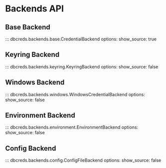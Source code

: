 # Backends API

## Base Backend

::: dbcreds.backends.base.CredentialBackend
    options:
      show_source: true

## Keyring Backend

::: dbcreds.backends.keyring.KeyringBackend
    options:
      show_source: false

## Windows Backend

::: dbcreds.backends.windows.WindowsCredentialBackend
    options:
      show_source: false

## Environment Backend

::: dbcreds.backends.environment.EnvironmentBackend
    options:
      show_source: false

## Config Backend

::: dbcreds.backends.config.ConfigFileBackend
    options:
      show_source: false

